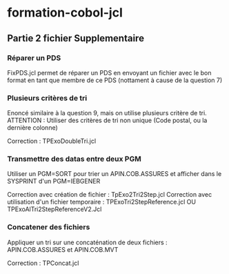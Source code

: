 # formation-cobol-jcl

## Partie 2 fichier Supplementaire

### Réparer un PDS

FixPDS.jcl permet de réparer un PDS en envoyant un fichier avec le bon format en tant que membre de ce PDS (nottament à cause de la question 7)

### Plusieurs critères de tri

Enoncé similaire à la question 9, mais on utilise plusieurs critère de tri.
ATTENTION : Utiliser des critères de tri non unique (Code postal, ou la dernière colonne)

Correction : TPExoDoubleTri.jcl

### Transmettre des datas entre deux PGM

Utiliser un PGM=SORT pour trier un APIN.COB.ASSURES et afficher dans le SYSPRINT d'un PGM=IEBGENER

Correction avec création de fichier : TpExo2Tri2Step.jcl
Correction avec utilisation d'un fichier temporaire : TPExoTri2StepReference.jcl OU TPExoAlTri2StepReferenceV2.Jcl

### Concatener des fichiers

Appliquer un tri sur une concaténation de deux fichiers : APIN.COB.ASSURES et APIN.COB.MVT

Correction : TPConcat.jcl
